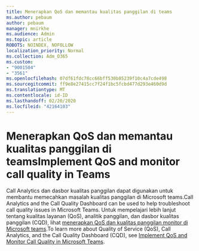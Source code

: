 ```yaml
---
title: Menerapkan QoS dan memantau kualitas panggilan di teams
ms.author: pebaum
author: pebaum
manager: mnirkhe
ms.audience: Admin
ms.topic: article
ROBOTS: NOINDEX, NOFOLLOW
localization_priority: Normal
ms.collection: Adm_O365
ms.custom:
- "9001504"
- "3561"
ms.openlocfilehash: 07df61fdc78cc66bff530b85239f10c4a7cde498
ms.sourcegitcommit: ff9e8e27415cc7f24f1bc5fcbd477d293e460d9d
ms.translationtype: MT
ms.contentlocale: id-ID
ms.lasthandoff: 02/20/2020
ms.locfileid: "42164103"
---
```

# <a name="implement-qos-and-monitor-call-quality-in-teams"></a><span data-ttu-id="5ec44-102">Menerapkan QoS dan memantau kualitas panggilan di teams</span><span class="sxs-lookup"><span data-stu-id="5ec44-102">Implement QoS and monitor call quality in Teams</span></span>

<span data-ttu-id="5ec44-103">Call Analytics dan dasbor kualitas panggilan dapat digunakan untuk membantu memecahkan masalah kualitas panggilan di Microsoft teams.</span><span class="sxs-lookup"><span data-stu-id="5ec44-103">Call Analytics and the Call Quality Dashboard can be used to help troubleshoot call quality issues in Microsoft Teams.</span></span> <span data-ttu-id="5ec44-104">Untuk mempelajari lebih lanjut tentang kualitas layanan (QoS), analitik panggilan, dan dasbor kualitas panggilan (CQD), lihat [menerapkan QoS dan kualitas panggilan monitor di Microsoft teams](https://docs.microsoft.com/en-us/microsoftteams/monitor-call-quality-qos).</span><span class="sxs-lookup"><span data-stu-id="5ec44-104">To learn more about Quality of Service (QoS), Call Analytics, and the Call Quality Dashboard (CQD), see [Implement QoS and Monitor Call Quality in Microsoft Teams](https://docs.microsoft.com/en-us/microsoftteams/monitor-call-quality-qos).</span></span> 
